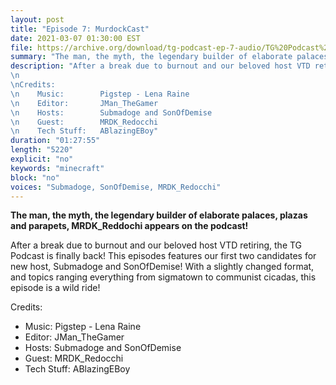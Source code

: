 ```yaml
---
layout: post
title: "Episode 7: MurdockCast"
date: 2021-03-07 01:30:00 EST
file: https://archive.org/download/tg-podcast-ep-7-audio/TG%20Podcast%20EP7%20AUDIO.mp3
summary: "The man, the myth, the legendary builder of elaborate palaces, plazas and parapets, MRDK_Reddochi appears on the podcast!"
description: "After a break due to burnout and our beloved host VTD retiring, the TG Podcast is finally back! This episodes features our first two candidates for new host, Submadoge and SonOfDemise! With a slightly changed format, and topics ranging everything from sigmatown to communist cicadas, this episode is a wild ride!
\n 
\nCredits:
\n    Music:        Pigstep - Lena Raine
\n    Editor:       JMan_TheGamer
\n    Hosts:        Submadoge and SonOfDemise
\n    Guest:        MRDK_Redocchi
\n    Tech Stuff:   ABlazingEBoy"
duration: "01:27:55" 
length: "5220"
explicit: "no" 
keywords: "minecraft"
block: "no" 
voices: "Submadoge, SonOfDemise, MRDK_Redocchi"
---
```


**The man, the myth, the legendary builder of elaborate palaces, plazas and parapets, MRDK_Reddochi appears on the podcast!**

After a break due to burnout and our beloved host VTD retiring, the TG Podcast is finally back! This episodes features our first two candidates for new host, Submadoge and SonOfDemise! With a slightly changed format, and topics ranging everything from sigmatown to communist cicadas, this episode is a wild ride!

Credits:
- Music:        Pigstep - Lena Raine
- Editor:       JMan_TheGamer
- Hosts:        Submadoge and SonOfDemise
- Guest:        MRDK_Redocchi
- Tech Stuff:   ABlazingEBoy
